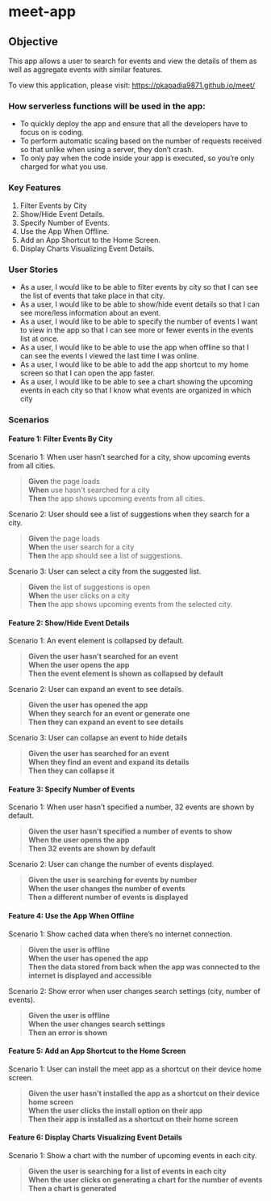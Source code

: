 # meet-app

## Objective

This app allows a user to search for events and view the details of them as well as aggregate events with similar features.

To view this application, please visit: https://pkapadia9871.github.io/meet/

### How serverless functions will be used in the app:

- To quickly deploy the app and ensure that all the developers have to focus on is coding.
- To perform automatic scaling based on the number of requests received so that unlike when using a server, they don’t crash.
- To only pay when the code inside your app is executed, so you’re only charged for what you use.

### Key Features

1. Filter Events by City
2. Show/Hide Event Details.
3. Specify Number of Events.
4. Use the App When Offline.
5. Add an App Shortcut to the Home Screen.
6. Display Charts Visualizing Event Details.

### User Stories

- As a user, I would like to be able to filter events by city so that I can see the list of events that take place in that city.
- As a user, I would like to be able to show/hide event details so that I can see more/less
  information about an event.
- As a user, I would like to be able to specify the number of events I want to view in the app so that I can see more or fewer events in the events list at once.
- As a user, I would like to be able to use the app when offline so that I can see the events I viewed the last time I was online.
- As a user, I would like to be able to add the app shortcut to my home screen so that I can open the app faster.
- As a user, I would like to be able to see a chart showing the upcoming events in each city so that I know what events are organized in which city

### Scenarios

#### Feature 1: Filter Events By City

Scenario 1: When user hasn’t searched for a city, show upcoming events from all cities.

> **Given** the page loads  
> **When** use hasn't searched for a city  
> **Then** the app shows upcoming events from all cities.

Scenario 2: User should see a list of suggestions when they search for a city.

> **Given** the page loads  
> **When** the user search for a city  
> **Then** the app should see a list of suggestions.

Scenario 3: User can select a city from the suggested list.

> **Given** the list of suggestions is open  
> **When** the user clicks on a city  
> **Then** the app shows upcoming events from the selected city.

#### Feature 2: Show/Hide Event Details

Scenario 1: An event element is collapsed by default.

> **Given the user hasn’t searched for an event**  
> **When the user opens the app**  
> **Then the event element is shown as collapsed by default**

Scenario 2: User can expand an event to see details.

> **Given the user has opened the app**  
> **When they search for an event or generate one**  
> **Then they can expand an event to see details**

Scenario 3: User can collapse an event to hide details

> **Given the user has searched for an event**  
> **When they find an event and expand its details**  
> **Then they can collapse it**

#### Feature 3: Specify Number of Events

Scenario 1: When user hasn’t specified a number, 32 events are shown by default.

> **Given the user hasn’t specified a number of events to show**  
> **When the user opens the app**  
> **Then 32 events are shown by default**

Scenario 2: User can change the number of events displayed.

> **Given the user is searching for events by number**  
> **When  the user changes the number of events**  
> **Then a different number of events is displayed**

#### Feature 4: Use the App When Offline

Scenario 1: Show cached data when there’s no internet connection.

> **Given the user is offline**  
> **When the user has opened the app**  
> **Then the data stored from back when the app was connected to the internet is displayed and accessible**

Scenario 2: Show error when user changes search settings (city, number of events).

> **Given the user is offline**  
> **When the user changes search settings**  
> **Then an error is shown**

#### Feature 5: Add an App Shortcut to the Home Screen

Scenario 1: User can install the meet app as a shortcut on their device home screen.

> **Given the user hasn’t installed the app as a shortcut on their device home screen**  
> **When the user clicks the install option on their app**  
> **Then their app is installed as a shortcut on their home screen**

#### Feature 6: Display Charts Visualizing Event Details

Scenario 1: Show a chart with the number of upcoming events in each city.

> **Given the user is searching for a list of events in each city**  
> **When the user clicks on generating a chart for the number of events**  
> **Then a chart is generated**
